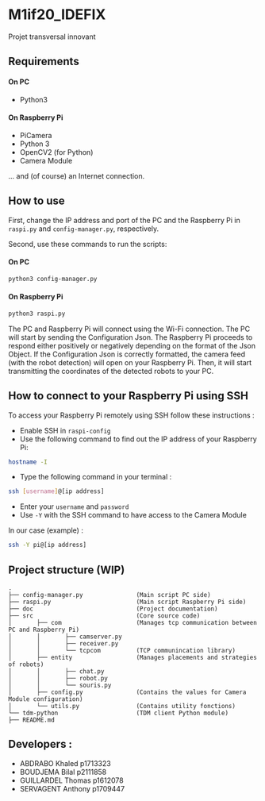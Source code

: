 # M1if20_IDEFIX

Projet transversal innovant 

## Requirements
#### On PC
- Python3

#### On Raspberry Pi
- PiCamera
- Python 3
- OpenCV2 (for Python)
- Camera Module

... and (of course) an Internet connection.

## How to use
First, change the IP address and port of the PC and the Raspberry Pi in `raspi.py` and `config-manager.py`, respectively.

Second, use these commands to run the scripts:
#### On PC
```bash
python3 config-manager.py
```

#### On Raspberry Pi
```bash
python3 raspi.py
```
The PC and Raspberry Pi will connect using the Wi-Fi connection.
The PC will start by sending the Configuration Json. The Raspberry Pi proceeds to respond either positively or negatively depending on the
format of the Json Object. If the Configuration Json is correctly formatted, the camera feed (with the robot detection) will open 
on your Raspberry Pi. Then, it will start transmitting the coordinates of the detected robots to your PC.


## How to connect to your Raspberry Pi using SSH
To access your Raspberry Pi remotely using SSH follow these instructions :
- Enable SSH in `raspi-config`
- Use the following command to find out the IP address of your Raspberry Pi:
```bash
hostname -I
```
- Type the following command in your terminal : 
```bash
ssh [username]@[ip address]
``` 
- Enter your `username` and `password`
- Use `-Y` with the SSH command to have access to the Camera Module 

In our case (example) :
```bash
ssh -Y pi@[ip address]
```


## Project structure (WIP)
```
.
├── config-manager.py               (Main script PC side)
├── raspi.py                        (Main script Raspberry Pi side)
├── doc                             (Project documentation)
├── src                             (Core source code)
│       ├── com                     (Manages tcp communication between PC and Raspberry Pi)
│       │       ├── camserver.py    
│       │       ├── receiver.py
│       │       └── tcpcom          (TCP communincation library)
│       ├── entity                  (Manages placements and strategies of robots)
│       │       ├── chat.py
│       │       ├── robot.py
│       │       └── souris.py
│       ├── config.py               (Contains the values for Camera Module configuration)
│       └── utils.py                (Contains utility fonctions)
└── tdm-python                      (TDM client Python module)
├── README.md
```


## Developers : 
* ABDRABO Khaled p1713323
* BOUDJEMA Bilal p2111858
* GUILLARDEL Thomas p1612078
* SERVAGENT Anthony p1709447
